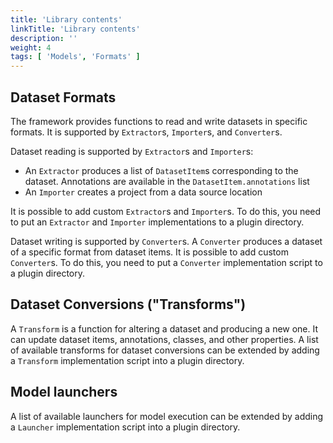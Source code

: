 ```yaml
---
title: 'Library contents'
linkTitle: 'Library contents'
description: ''
weight: 4
tags: [ 'Models', 'Formats' ]
---
```


## Dataset Formats

The framework provides functions to read and write datasets in specific formats.
It is supported by `Extractor`s, `Importer`s, and `Converter`s.

Dataset reading is supported by `Extractor`s and `Importer`s:
- An `Extractor` produces a list of `DatasetItem`s corresponding to the
  dataset. Annotations are available in the `DatasetItem.annotations` list
- An `Importer` creates a project from a data source location

It is possible to add custom `Extractor`s and `Importer`s. To do this, you need
to put an `Extractor` and `Importer` implementations to a plugin directory.

Dataset writing is supported by `Converter`s.
A `Converter` produces a dataset of a specific format from dataset items.
It is possible to add custom `Converter`s. To do this, you need to put a
`Converter` implementation script to a plugin directory.


## Dataset Conversions ("Transforms")

A `Transform` is a function for altering a dataset and producing a new one.
It can update dataset items, annotations, classes, and other properties.
A list of available transforms for dataset conversions can be extended by
adding a `Transform` implementation script into a plugin directory.

## Model launchers

A list of available launchers for model execution can be extended by
adding a `Launcher` implementation script into a plugin directory.
